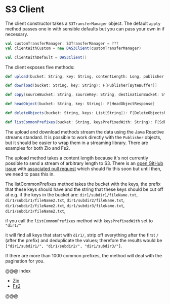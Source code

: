 # S3 Client

The client constructor takes a `S3TransferManager` object. The default `apply` method passes one in with sensible defaults but you can pass your own in if necessary.

```scala
val customTransferManager: S3TransferManager = ???
val clientWithCustom = new DAS3Client(customTransferManager)

val clientWithDefault = DAS3Client()
```

The client exposes five methods:

```scala
def upload(bucket: String, key: String, contentLength: Long, publisher: Publisher[ByteBuffer]): F[CompletedUpload]

def download(bucket: String, key: String): F[Publisher[ByteBuffer]]

def copy(sourceBucket: String, sourceKey: String, destinationBucket: String, destinationKey: String ): F[CompletedCopy]

def headObject(bucket: String, key: String): F[HeadObjectResponse]

def deleteObjects(bucket: String, keys: List[String]): F[DeleteObjectsResponse]

def listCommonPrefixes(bucket: String, keysPrefixedWith: String): F[SdkPublisher[String]]
```

The upload and download methods stream the data using the Java Reactive streams standard. 
It is possible to work directly with the `Publisher` objects, but it should be easier to wrap them in a streaming library. 
There are examples for both Zio and Fs2.

The upload method takes a content length because it's not currently possible to send a stream of arbitrary length to S3.
There is an [open GitHub issue](https://github.com/aws/aws-sdk-java-v2/issues/139) with [associated pull request](https://github.com/awslabs/aws-c-s3/pull/285)
which should fix this soon but until then, we need to pass this in.


The listCommonPrefixes method takes the bucket with the keys, the prefix that these keys should have and the
string that these keys should be cut off at e.g. if the keys in the bucket are:
`dir1/subdir1/fileName.txt`, `dir1/subdir1/fileName2.txt`, `dir1/subdir2/fileName.txt`, `dir1/subdir2/fileName2.txt`,
`dir1/subdir3/fileName.txt`, `dir1/subdir3/fileName2.txt`,

if you call the `listCommonPrefixes` method with `keysPrefixedWith` set to `"dir1/"`

it will find all keys that start with `dir1/`, strip off everything after the first `/` (after the prefix) and
deduplicate the values; therefore the results would be `["dir1/subdir1/", "dir1/subdir2/", "dir1/subdir3/"]`.

If there are more than 1000 common prefixes, the method will deal with the pagination for you.

@@@ index

* [Zio](zio.md)
* [Fs2](fs2.md)

@@@
